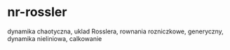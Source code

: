 # nr-rossler
dynamika chaotyczna, uklad Rosslera, rownania rozniczkowe, generyczny, dynamika nieliniowa, calkowanie
